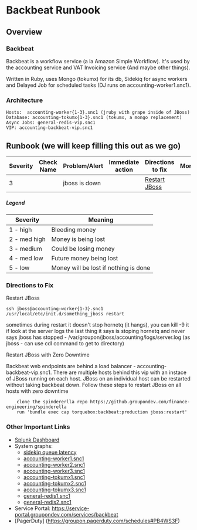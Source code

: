 # Backbeat Runbook

## Overview

### Backbeat

Backbeat is a workflow service (a la Amazon Simple Workflow).  It's used by the accounting service and VAT Invoicing service (And maybe other things).

Written in Ruby, uses Mongo (tokumx) for its db, Sidekiq for async workers and Delayed Job for scheduled tasks (DJ runs on accounting-worker1.snc1).

### Architecture
	Hosts:	accounting-worker{1-3}.snc1 (jruby with grape inside of JBoss)
	Database: accounting-tokumx{1-3}.snc1 (tokumx, a mongo replacement)
    Async Jobs: general-redis-vip.snc1
	VIP: accounting-backbeat-vip.snc1

## Runbook (we will keep filling this out as we go)

| Severity | Check Name | Problem/Alert | Immediate action | Directions to fix | Monitoring |
| -------- | ---------- | ------------- | ---------------- | ----------------- | ---------- |
| 3 | | jboss is down | | [Restart JBoss](#restart_jboss) | |

##### Legend
| Severity | Meaning |
| -------- | ------- |
| 1 - high | Bleeding money |
| 2 - med high  | Money is being lost |
| 3 - medium | Could be losing money |
| 4 - med low | Future money being lost |
| 5 - low | Money will be lost if nothing is done |

### Directions to Fix
<a name="restart_jboss">Restart JBoss</a>

	ssh jboss@accounting-worker{1-3}.snc1
	/usr/local/etc/init.d/something_jboss restart
	
sometimes during restart it doesn't stop hornetq (it hangs), you can kill -9 it 
if look at the server logs the last thing it says is stoping hornetq and never says jboss has stopped - /var/groupon/jboss/accounting/logs/server.log (as jboss - can use cdl command to get to directory)


<a name="restart_jboss_zero_downtime">Restart JBoss with Zero Downtime</a>

Backbeat web endpoints are behind a load balancer - accounting-backbeat-vip.snc1. There are multiple hosts behind this vip with an instace of JBoss running on each host. JBoss on an individual host can be restarted without taking backbeat down. Follow these steps to restart JBoss on all hosts with zero downtime
        
        clone the spindererlla repo https://github.groupondev.com/finance-engineering/spinderella
        run 'bundle exec cap torquebox:backbeat:production jboss:restart'

### Other Important Links
- [Splunk Dashboard](https://splunk-snc1.groupondev.com/en-US/app/search/FED)
- System graphs:
    - [sidekiq queue latency](https://grapher-snc1.groupondev.com/graph/metric!accounting_sidekiq_latency_sidekiq_latency/accounting-snc1/accounting-utility2.snc1)
	- [accounting-worker1.snc1](https://grapher-snc1.groupondev.com/accounting-snc1/accounting-worker1.snc1)
	- [accounting-worker2.snc1](https://grapher-snc1.groupondev.com/accounting-snc1/accounting-worker2.snc1)
	- [accounting-worker3.snc1](https://grapher-snc1.groupondev.com/accounting-snc1/accounting-worker3.snc1)
	- [accounting-tokumx1.snc1](https://grapher-snc1.groupondev.com/accounting-snc1/accounting-tokumx1.snc1)
	- [accounting-tokumx2.snc1](https://grapher-snc1.groupondev.com/accounting-snc1/accounting-tokumx2.snc1)
	- [accounting-tokumx3.snc1](https://grapher-snc1.groupondev.com/accounting-snc1/accounting-tokumx3.snc1)
    - [general-redis1.snc1](https://grapher-snc1.groupondev.com/redis-snc1/general-redis1.snc1)
    - [general-redis2.snc1](https://grapher-snc1.groupondev.com/redis-snc1/general-redis2.snc1)
- Service Portal: https://service-portal.groupondev.com/services/backbeat
- [PagerDuty] (https://groupon.pagerduty.com/schedules#PB4WS3F)

